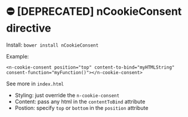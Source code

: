 # ⛔️ [DEPRECATED] nCookieConsent directive

Install: `bower install nCookieConsent`

Example:
```
<n-cookie-consent position="top" content-to-bind="myHTMLString" consent-function="myFunction()"></n-cookie-consent>
```

See more in `index.html`

* Styling: just override the `n-cookie-consent`
* Content: pass any html in the `contentToBind` attribute
* Postion: specify `top` or `bottom` in the `position` attribute

